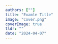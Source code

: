 ```yaml
---
authors: [""]
title: "Examle Title"
image: "cover.png"
coverImage: true
tldr: ""
date: "2024-04-07"
---
```

